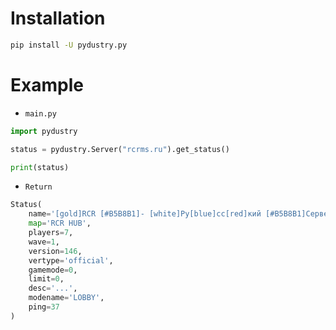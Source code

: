 # Installation
```cmd
pip install -U pydustry.py
```

# Example
- `main.py`
```python
import pydustry

status = pydustry.Server("rcrms.ru").get_status()

print(status)
```

- `Return`
```python
Status(
    name='[gold]RCR [#B5B8B1]- [white]Ру[blue]сс[red]кий [#B5B8B1]Сервер',
    map='RCR HUB',
    players=7,
    wave=1,
    version=146,
    vertype='official',
    gamemode=0,
    limit=0,
    desc='...',
    modename='LOBBY',
    ping=37
)
```
